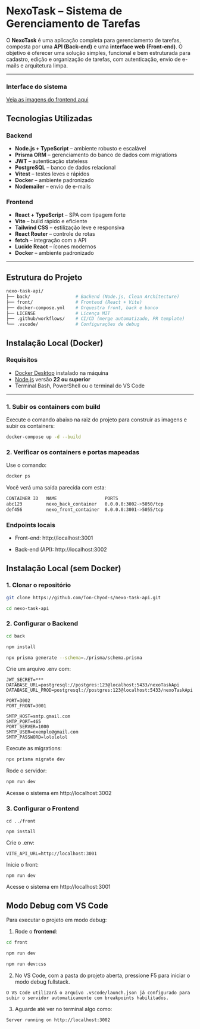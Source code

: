 # NexoTask – Sistema de Gerenciamento de Tarefas

O **NexoTask** é uma aplicação completa para gerenciamento de tarefas, composta por uma **API (Back-end)** e uma **interface web (Front-end)**. O objetivo é oferecer uma solução simples, funcional e bem estruturada para cadastro, edição e organização de tarefas, com autenticação, envio de e-mails e arquitetura limpa.

---

### Interface do sistema

[Veja as imagens do frontend aqui](https://github.com/Ton-Chyod-s/nexo-task-api/tree/dev/png)


## Tecnologias Utilizadas

###  Backend
- **Node.js + TypeScript** – ambiente robusto e escalável
- **Prisma ORM** – gerenciamento do banco de dados com migrations
- **JWT** – autenticação stateless
- **PostgreSQL** – banco de dados relacional
- **Vitest** – testes leves e rápidos
- **Docker** – ambiente padronizado
- **Nodemailer** – envio de e-mails

### Frontend
- **React + TypeScript** – SPA com tipagem forte
- **Vite** – build rápido e eficiente
- **Tailwind CSS** – estilização leve e responsiva
- **React Router** – controle de rotas
- **fetch** – integração com a API
- **Lucide React** – ícones modernos
- **Docker** – ambiente padronizado

---

## Estrutura do Projeto

```bash
nexo-task-api/
├── back/                 # Backend (Node.js, Clean Architecture)
├── front/                # Frontend (React + Vite)
├── docker-compose.yml    # Orquestra front, back e banco
├── LICENSE               # Licença MIT
├── .github/workflows/    # CI/CD (merge automatizado, PR template)
└── .vscode/              # Configurações de debug
```

## Instalação Local (Docker)

### Requisitos

- [Docker Desktop](https://www.docker.com/products/docker-desktop/) instalado na máquina
- [Node.js](https://nodejs.org/) versão **22 ou superior**
- Terminal Bash, PowerShell ou o terminal do VS Code

---

### 1. Subir os containers com build

Execute o comando abaixo na raiz do projeto para construir as imagens e subir os containers:

```bash
docker-compose up -d --build
```
### 2. Verificar os containers e portas mapeadas
Use o comando:
```bash
docker ps
```

Você verá uma saída parecida com esta:
```bash
CONTAINER ID   NAME                  PORTS
abc123         nexo_back_container   0.0.0.0:3002->5050/tcp
def456         nexo_front_container  0.0.0.0:3001->5055/tcp
```
### Endpoints locais

- Front-end: http://localhost:3001

- Back-end (API): http://localhost:3002


## Instalação Local (sem Docker)

### 1. Clonar o repositório
```bash
git clone https://github.com/Ton-Chyod-s/nexo-task-api.git

cd nexo-task-api
```

### 2. Configurar o Backend

```bash
cd back

npm install

npx prisma generate --schema=./prisma/schema.prisma
```

Crie um arquivo .env com:

```env
JWT_SECRET=***
DATABASE_URL=postgresql://postgres:123@localhost:5433/nexoTaskApi
DATABASE_URL_PROD=postgresql://postgres:123@localhost:5433/nexoTaskApi

PORT=3002
PORT_FRONT=3001

SMTP_HOST=smtp.gmail.com
SMTP_PORT=465
PORT_SERVER=1000
SMTP_USER=exemplo@gmail.com
SMTP_PASSWORD=lolololol
```

Execute as migrations:

```bash
npx prisma migrate dev
```

Rode o servidor:

```bash
npm run dev
```
Acesse o sistema em http://localhost:3002

### 3. Configurar o Frontend
   
```
cd ../front

npm install
```

Crie o .env:

```env
VITE_API_URL=http://localhost:3001
```

Inicie o front:

```bash
npm run dev
```

Acesse o sistema em http://localhost:3001

## Modo Debug com VS Code

Para executar o projeto em modo debug:

1. Rode o **frontend**:

```bash
cd front

npm run dev

npm run dev:css
```

2. No VS Code, com a pasta do projeto aberta, pressione F5 para iniciar o modo debug fullstack.
   
```text
O VS Code utilizará o arquivo .vscode/launch.json já configurado para subir o servidor automaticamente com breakpoints habilitados.
```

3. Aguarde até ver no terminal algo como:
   
```bash
Server running on http://localhost:3002

```

